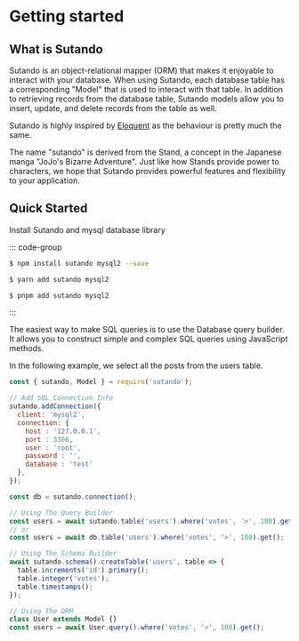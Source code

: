 <script setup>
import { useRoute } from 'vitepress'

const route = useRoute()

if (typeof _hmt != "undefined") {
  if (route?.path) {
    window._hmt.push(['_trackPageview', route.path]);
  }
}
</script>

# Getting started

## What is Sutando

Sutando is an object-relational mapper (ORM) that makes it enjoyable to interact with your database. When using Sutando, each database table has a corresponding "Model" that is used to interact with that table. In addition to retrieving records from the database table, Sutando models allow you to insert, update, and delete records from the table as well. 

Sutando is highly inspired by [Eloquent](https://laravel.com/docs/9.x/eloquent) as the behaviour is pretty much the same.

The name "sutando" is derived from the Stand, a concept in the Japanese manga "JoJo's Bizarre Adventure". Just like how Stands provide power to characters, we hope that Sutando provides powerful features and flexibility to your application.

## Quick Started

Install Sutando and mysql database library

::: code-group

```sh [npm]
$ npm install sutando mysql2 --save
```

```sh [yarn]
$ yarn add sutando mysql2
```

```sh [pnpm]
$ pnpm add sutando mysql2
```

:::

The easiest way to make SQL queries is to use the Database query builder. It allows you to construct simple and complex SQL queries using JavaScript methods.

In the following example, we select all the posts from the users table.

```js
const { sutando, Model } = require('sutando');

// Add SQL Connection Info
sutando.addConnection({
  client: 'mysql2',
  connection: {
    host : '127.0.0.1',
    port : 3306,
    user : 'root',
    password : '',
    database : 'test'
  },
});

const db = sutando.connection();

// Using The Query Builder
const users = await sutando.table('users').where('votes', '>', 100).get();
// or
const users = await db.table('users').where('votes', '>', 100).get();

// Using The Schema Builder
await sutando.schema().createTable('users', table => {
  table.increments('id').primary();
  table.integer('votes');
  table.timestamps();
});

// Using The ORM
class User extends Model {}
const users = await User.query().where('votes', '>', 100).get();
```